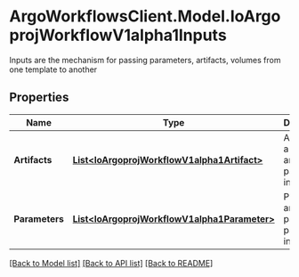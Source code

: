 # ArgoWorkflowsClient.Model.IoArgoprojWorkflowV1alpha1Inputs
Inputs are the mechanism for passing parameters, artifacts, volumes from one template to another

## Properties

Name | Type | Description | Notes
------------ | ------------- | ------------- | -------------
**Artifacts** | [**List&lt;IoArgoprojWorkflowV1alpha1Artifact&gt;**](IoArgoprojWorkflowV1alpha1Artifact.md) | Artifact are a list of artifacts passed as inputs | [optional] 
**Parameters** | [**List&lt;IoArgoprojWorkflowV1alpha1Parameter&gt;**](IoArgoprojWorkflowV1alpha1Parameter.md) | Parameters are a list of parameters passed as inputs | [optional] 

[[Back to Model list]](../README.md#documentation-for-models) [[Back to API list]](../README.md#documentation-for-api-endpoints) [[Back to README]](../README.md)

